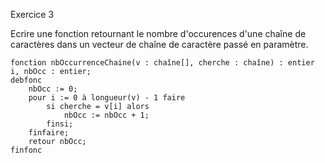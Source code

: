 Exercice 3

Ecrire une fonction retournant le nombre d'occurences d'une chaîne de caractères dans un vecteur de chaîne de caractère passé en paramètre. 

```
fonction nbOccurrenceChaine(v : chaîne[], cherche : chaîne) : entier
i, nbOcc : entier;
debfonc
	nbOcc := 0;
	pour i := 0 à longueur(v) - 1 faire
		si cherche = v[i] alors 
			nbOcc := nbOcc + 1;
		finsi;
	finfaire;
	retour nbOcc;
finfonc
```